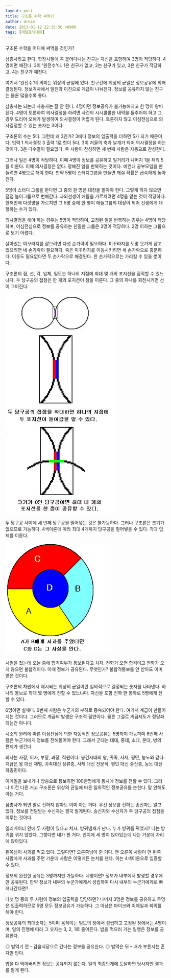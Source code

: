```yaml
---
layout: post
title: 구조론 수학 써먹기
author: drkim
date: 2013-01-12 22:35:56 +0900
tags: [깨달음의대화]
---
```

 구조론 수학을 어디에 써먹을 것인가? 

 삼총사라고 한다. 학창시절에 꼭 붙어다니는 친구는 자신을 포함하여 3명이 적당하다. 4명이면 깨진다. 3이 '완전수'다. 1은 친구가 없고, 2는 친구가 있고, 3은 친구가 적당하고, 4는 친구가 깨진다. 

 여기서 '완전수'의 의미는 위상의 균일에 있다. 친구간에 위상의 균일은 정보공유에 의해 결정된다. 정보격차에서 일진과 이진으로 계급이 나눠진다. 정보를 공유하지 않는 친구는 물론 많을수록 좋다. 

 삼총사는 되는데 사총사는 잘 안 된다. 4명이면 정보공유가 불가능해지고 한 명이 왕따된다. 4명이 토론하여 의사결정을 하려면 사건의 시시콜콜한 내막을 들추어야 하고 그 경우 도리어 오해가 발생하여 의사결정이 어렵게 된다. 토론하지 않고 이심전심으로 의사결정할 수 있는 숫자는 3이다. 

 구조론의 수는 5다. 그런데 왜 3인가? 3에다 정보의 입출력을 더하면 5가 되기 때문이다. 입력 1 의사결정 3 출력 1로 합이 5다. 3이 저울의 축과 날개가 되어 의사결정을 하는 것이다. 3은 다수결이 필요없다. 두 사람이 찬성하면 세 번째 사람은 자동으로 찬성한다. 

 그러나 일은 4명이 적당하다. 이때 4명이 정보를 공유하고 일거리가 나머지 1을 채워 5를 이룬다. 이때 의사결정은 없다. 정해진 일을 반복하는 것이다. 예컨대 공부모임을 만들려면 4명으로 해야 한다. 만약 5명이 스터디그룹을 만들면 깨질 확률은 급속하게 높아진다. 

 5명이 스터디 그룹을 한다면 그 중의 한 명은 대장을 맡아야 한다. 그렇게 하지 않으면 점점 놀이그룹으로 변해간다. 과외선생이 애들을 가르치려면 4명을 맡는 것이 적당하다. 한꺼번에 다섯명을 가르치면 그 5명 중에 한 명이 애들그룹의 대장이 되어 선생에게 대항하는 수가 있다. 

 의사결정을 해야 하는 경우는 5명이 적당하며, 고정된 일을 반복하는 경우는 4명이 적당하며, 이심전심으로 정보를 공유하는 친밀한 그룹은 3명이 적당하다. 2명 이하는 그룹으로 보기 어렵다. 

 살아있는 미꾸라지를 잡으려면 다섯 손가락이 필요하다. 미꾸라지를 도망 못가게 잡고 있으려면 네 손가락이 필요하다. 죽은 미꾸라지를 이동시키려면 세 손가락으로 충분하다. 이동도 필요없다면 두 손가락으로 해결된다. 한 손가락으로는 가리킬 수 있을 뿐이다. 

 구조론의 점, 선, 각, 입체, 밀도는 하나의 지점에 최대 몇 개의 포지션을 집적할 수 있느냐다. 두 당구공의 접점은 한 개의 포지션이 점을 이룬다. 그 중의 하나를 회전시키면 선이 그어진다. 



 
![](/files/attach/images/198/709/313/12121.JPG) 

 두 당구공 사이에 세 번째 당구공을 밀어넣는 것은 불가능하다. 그러나 구조론은 크기가 없으므로 가능하다. 4색이론에 따라 최대 4개까지 당구공을 밀어넣을 수 있다. 각과 입체를 이룬다. 



 
![](/files/attach/images/198/709/313/1.GIF) 

 시험을 쳤는데 오늘 중에 합격여부가 통보된다고 치자. 전화가 오면 합격이고 전화가 오지 않으면 불합격이다. 이때 정보가 공유된다. 무엇인가? 불합격통보를 안 받아도 이미 받은 것이다. 

 구조론의 차원에서 제시되는 위상의 균일이란 일의적으로 결정되는 숫자를 나타낸다. 하나의 통보로 최대 몇 명에게 전할 수 있느냐다. 자신을 포함 전화 한 통화로 5명에게 전할 수 있다. 

 6명이면 실패다. 6번째 사람은 누군가의 부하로 종속되어야 한다. 여기서 계급이 만들어지는 것이다. 그러므로 계급의 발생은 구조적 필연이다. 물론 그걸로 계급제도가 정당화되는건 아니다. 

 시소의 원리에 따른 이심전심에 의한 자동적인 정보공유는 5명까지 가능하며 6번째 사람은 누군가에게 정보를 전해들어야 한다. 그래서 군대는 대대, 중대, 소대, 분대, 병의 편제가 생긴다. 

 회사는 사장, 이사, 부장, 과장, 직원이다. 봉건시대의 왕, 귀족, 사제, 평민, 농노와 같다. 지금은 왕 대신 재벌, 귀족대신 상류층, 사제 대신 전문직, 평민 대신 중산층, 농노 대신 하층민이다. 

 이메일을 보내거나 방송으로 통보하면 100만명에게 동시에 정보를 전할 수 있다. 그러나 이건 다른 거고 구조론은 위상의 균일에 따른 일의적인 정보공유를 논한다. 말 안해도 아는 거다. 

 삼총사가 되면 말로 전하지 않아도 이미 아는 거다. 우선 정보를 전하는 송신자는 알고 있다. 정보를 전달받는 수신자는 결국 알게된다. 송신자와 수신자가 두 당구공의 접점을 이루는 것이다. 

 엘리베이터 안에 두 사람이 있다고 치자. 방귀냄새가 난다. 누가 방귀를 뀌었지? 나는 방귀를 뀌지 않았다. 그렇다면 네가 뀐 거다. 벤치에 세 명이 앉아있는데 나는 가운데 자리에 앉아있다. 

 왼쪽넘이 사과를 먹고 있다. 그렇다면? 오른쪽넘이 준 거다. 맨 오른쪽 사람이 맨 왼쪽 사람에게 사과를 주면 가운데 사람은 어떻게든 눈치를 챈다. 이는 4색이론으로 입증할 수 있다. 

 정보의 완전한 공유는 3명까지만 가능하다. 네명이면? 정보가 내부에서 발생할 경우에만 공유된다. 만약 정보가 내부의 누군가에게서 성립하여 다시 내부의 누군가에게로 빠져나간다면? 

 다섯 명 중의 두 사람이 정보의 입출력을 담당하면? 나머지 3명은 정보를 공유하고 두명은 입출력하므로 5명 모두 정보공유가 가능하다. 그 이상은 마이크와 이메일과 회의를 해야 한다. 

 정보공유의 최대숫자는 5이며 움직이는 밀도의 장에서 성립하고 고정된 장에서는 4명이며, 일의 진행에 따라 그 숫자는 3, 2, 1로 줄어든다. 밥을 먹으러 가는 일행은 정보를 공유한다. 

 ◎ 밥먹기 전 - 갑을식당으로 간다는 정보를 공유한다. ◎ 밥먹은 뒤 – 배가 부른지는 혼자만 안다. 

 밥을 다 먹어버리면 정보는 공유되지 않는다. 일의 최종단계에 도달하면 당사자만 결과를 알게 된다.